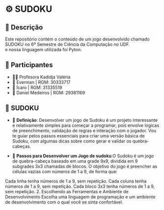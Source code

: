 # ⚙️ SUDOKU
 
## 📜 Descrição
Este repositório contém o conteúdo  de um jogo desenvolvido chamado SUDOKU no 6º Semestre de Ciência da Computação no UDF.  
e nossa linguagem utilizada foi Pyton.

## 👥 Participantes
- 👩‍🏫 Profesora Kadidja Valéria
- 👤 Everman | RGM: 30333717
- 👤 Ícaro | RGM: 31335519
- 👤 Daniel Medeiros | RGM: 29381169


## 📘 SUDOKU
- 📖 **Definição**: Desenvolver um jogo de Sudoku é um projeto interessante e relativamente simples para começar a programar, pois envolve lógicas de preenchimento, validação de regras e interação com o jogador. Vou te guiar pelos passos essenciais para criar uma versão básica de Sudoku, com algumas dicas sobre como gerar e validar os quebra-cabeças.


- 🔄 **Passos para Desenvolver um Jogo de sudoku**:O Sudoku é um jogo de quebra-cabeça baseado em uma grade 9x9, dividida em 9 subgrades 3x3 chamadas de blocos. O objetivo do jogo é preencher as células vazias com números de 1 a 9, de forma que:

Cada linha tenha números de 1 a 9, sem repetição.
Cada coluna tenha números de 1 a 9, sem repetição.
Cada bloco 3x3 tenha números de 1 a 9, sem repetição.
2. Escolhendo as Ferramentas e Ambiente de Desenvolvimento
Escolha uma linguagem de programação e um ambiente de desenvolvimento com o qual você se sinta confortável. 
